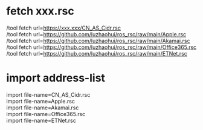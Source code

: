 # fetch xxx.rsc

/tool fetch url=https://xxx.xxx/CN_AS_Cidr.rsc <br>
/tool fetch url=https://github.com/luzhaohui/ros_rsc/raw/main/Apple.rsc <br>
/tool fetch url=https://github.com/luzhaohui/ros_rsc/raw/main/Akamai.rsc <br>
/tool fetch url=https://github.com/luzhaohui/ros_rsc/raw/main/Office365.rsc <br>
/tool fetch url=https://github.com/luzhaohui/ros_rsc/raw/main/ETNet.rsc <br>

# import address-list

import file-name=CN_AS_Cidr.rsc <br>
import file-name=Apple.rsc <br>
import file-name=Akamai.rsc <br>
import file-name=Office365.rsc <br>
import file-name=ETNet.rsc <br>
